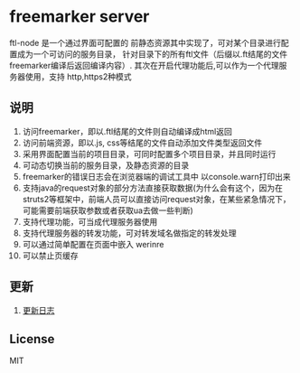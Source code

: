 freemarker server
========================

ftl-node 是一个通过界面可配置的 前静态资源其中实现了，可对某个目录进行配置成为一个可访问的服务目录，
针对目录下的所有ftl文件（后缀以.ft结尾的文件freemarker编译后返回编译内容）.
其次在开启代理功能后,可以作为一个代理服务器使用，支持 http,https2种模式

## 说明
1. 访问freemarker，即以.ftl结尾的文件则自动编译成html返回
2. 访问前端资源，即以.js, css等结尾的文件自动添加文件类型返回文件
3. 采用界面配置当前的项目目录，可同时配置多个项目目录，并且同时运行
4. 可动态切换当前的服务目录，及静态资源的目录
5. freemarker的错误日志会在浏览器端的调试工具中 以console.warn打印出来
6. 支持java的request对象的部分方法直接获取数据(为什么会有这个，因为在struts2等框架中，前端人员可以直接访问request对象，在某些紧急情况下，可能需要前端获取参数或者获取ua去做一些判断)
7. 支持代理功能，可当成代理服务器使用
8. 支持代理服务器的转发功能，可对转发域名做指定的转发处理
9. 可以通过简单配置在页面中嵌入 werinre
10. 可以禁止页缓存

## 更新
1. [更新日志](./updateInfo.md)

## License
MIT
